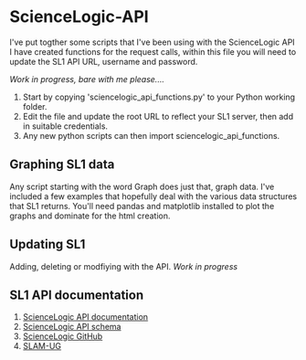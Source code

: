# ScienceLogic-API

I've put togther some scripts that I've been using with the ScienceLogic API
I have created functions for the request calls, within this file you will need to update the SL1 API URL, username and password.

*Work in progress, bare with me please....*

1. Start by copying 'sciencelogic_api_functions.py' to your Python working folder.
2. Edit the file and update the root URL to reflect your SL1 server, then add in suitable credentials.
3. Any new python scripts can then import sciencelogic_api_functions.


## Graphing SL1 data

Any script starting with the word Graph does just that, graph data. I've included a few examples that hopefully deal with the various data structures that SL1 returns.
You'll need pandas and matplotlib installed to plot the graphs and dominate for the html creation. 


## Updating SL1

Adding, deleting or modfiying with the API.
*Work in progress*


## SL1 API documentation 
1. [ScienceLogic API documentation](https://docs.sciencelogic.com/latest/Content/Web_Content_Dev_and_Integration/ScienceLogic_API/api_intro.htm)
2. [ScienceLogic API schema](https://documenter.getpostman.com/view/4238205/SWE56ysV)
3. [ScienceLogic GitHub](https://github.com/ScienceLogic)
4. [SLAM-UG](https://gitlab.com/slam-ug)
